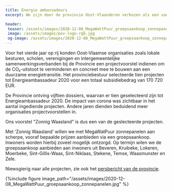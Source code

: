 ```yaml
---
title: Energie ambassadeurs
excerpt: We zijn door de provincie Oost-Vlaanderen verkozen als een van de tien energieambassadeurs.

header:
 teaser: /assets/images/2020-12-08_MegaWattPuur_groepsaankoop_zonnepanelen.jpg
 image: /assets/images/pov-logo-rgb.jpg
 og-image: /assets/images/2020-12-08_MegaWattPuur_groepsaankoop_zonnepanelen.jpg
---
```


Voor het vierde jaar op rij konden Oost-Vlaamse organisaties zoals lokale
besturen, scholen, verenigingen en intergemeentelijke samenwerkingsverbanden
bij de Provincie een projectvoorstel indienen om de CO₂-uitstoot te verminderen
en concreet mee te bouwen aan een duurzame energietransitie. Het
provinciebestuur selecteerde tien projecten tot Energieambassadeur 2020 voor
een totaal subsidiebedrag van 170 720 EUR.

De Provincie ontving vijftien dossiers, waarvan er tien geselecteerd zijn tot
Energieambassadeur 2020. De impact van corona was zichtbaar in het aantal
ingediende projecten. Andere jaren dienden beduidend meer organisaties
projectvoorstellen in.

Ons voorstel "Zonnig Waasland" is dus een van de geslecteerde projecten.

Met ‘Zonnig Waasland’ willen we met MegaWatPuur zonnepanelen aan scherpe,
vooraf bepaalde prijzen aanbieden via een groepsaankoop. Inwoners worden
hierbij zoveel mogelijk ontzorgd. Op termijn wilen we de groepsaankoop
aanbieden aan inwoners uit Beveren, Kruibeke, Lokeren, Moerbeke,
Sint-Gillis-Waas, Sint-Niklaas, Stekene, Temse, Waasmunster en Zele.

Niewsgierig naar alle projecten, zie ook het [persbericht van de
provincie](https://pers.oost-vlaanderen.be/energieambassadeurs-zorgen-voor-klimaatwinst-en-ontvangen-170-720-eur-subsidie).

{%include figure image_path="/assets/images/2020-12-08_MegaWattPuur_groepsaankoop_zonnepanelen.jpg" %}
